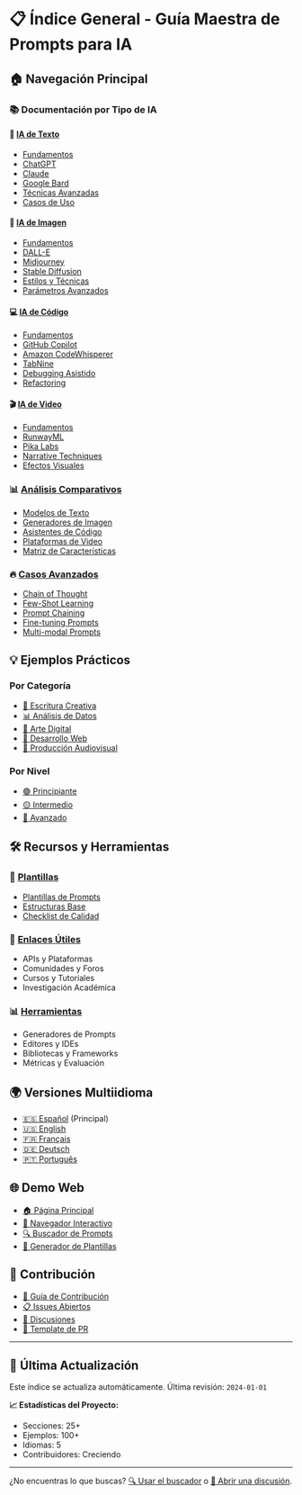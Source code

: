 # 📋 Índice General - Guía Maestra de Prompts para IA

## 🏠 Navegación Principal

### 📚 Documentación por Tipo de IA

#### 💬 [IA de Texto](docs/texto/)
- [Fundamentos](docs/texto/fundamentos.md)
- [ChatGPT](docs/texto/chatgpt.md)
- [Claude](docs/texto/claude.md)
- [Google Bard](docs/texto/bard.md)
- [Técnicas Avanzadas](docs/texto/tecnicas-avanzadas.md)
- [Casos de Uso](docs/texto/casos-uso.md)

#### 🎨 [IA de Imagen](docs/imagen/)
- [Fundamentos](docs/imagen/fundamentos.md)
- [DALL-E](docs/imagen/dalle.md)
- [Midjourney](docs/imagen/midjourney.md)
- [Stable Diffusion](docs/imagen/stable-diffusion.md)
- [Estilos y Técnicas](docs/imagen/estilos-tecnicas.md)
- [Parámetros Avanzados](docs/imagen/parametros-avanzados.md)

#### 💻 [IA de Código](docs/codigo/)
- [Fundamentos](docs/codigo/fundamentos.md)
- [GitHub Copilot](docs/codigo/github-copilot.md)
- [Amazon CodeWhisperer](docs/codigo/codewhisperer.md)
- [TabNine](docs/codigo/tabnine.md)
- [Debugging Asistido](docs/codigo/debugging.md)
- [Refactoring](docs/codigo/refactoring.md)

#### 🎬 [IA de Video](docs/video/)
- [Fundamentos](docs/video/fundamentos.md)
- [RunwayML](docs/video/runwayml.md)
- [Pika Labs](docs/video/pika-labs.md)
- [Narrative Techniques](docs/video/narrativa.md)
- [Efectos Visuales](docs/video/efectos-visuales.md)

### 📊 [Análisis Comparativos](docs/comparativas/)
- [Modelos de Texto](docs/comparativas/modelos-texto.md)
- [Generadores de Imagen](docs/comparativas/generadores-imagen.md)
- [Asistentes de Código](docs/comparativas/asistentes-codigo.md)
- [Plataformas de Video](docs/comparativas/plataformas-video.md)
- [Matriz de Características](docs/comparativas/matriz-caracteristicas.md)

### 🔥 [Casos Avanzados](docs/casos-avanzados/)
- [Chain of Thought](docs/casos-avanzados/chain-of-thought.md)
- [Few-Shot Learning](docs/casos-avanzados/few-shot-learning.md)
- [Prompt Chaining](docs/casos-avanzados/prompt-chaining.md)
- [Fine-tuning Prompts](docs/casos-avanzados/fine-tuning.md)
- [Multi-modal Prompts](docs/casos-avanzados/multi-modal.md)

## 💡 Ejemplos Prácticos

### Por Categoría
- [📝 Escritura Creativa](ejemplos/texto/escritura-creativa/)
- [📊 Análisis de Datos](ejemplos/texto/analisis-datos/)
- [🎨 Arte Digital](ejemplos/imagen/arte-digital/)
- [📱 Desarrollo Web](ejemplos/codigo/desarrollo-web/)
- [🎥 Producción Audiovisual](ejemplos/video/produccion/)

### Por Nivel
- [🟢 Principiante](ejemplos/principiante/)
- [🟡 Intermedio](ejemplos/intermedio/)
- [🔴 Avanzado](ejemplos/avanzado/)

## 🛠️ Recursos y Herramientas

### 📄 [Plantillas](recursos/templates/)
- [Plantillas de Prompts](recursos/templates/prompts/)
- [Estructuras Base](recursos/templates/estructuras/)
- [Checklist de Calidad](recursos/templates/checklist/)

### 🔗 [Enlaces Útiles](recursos/enlaces.md)
- APIs y Plataformas
- Comunidades y Foros
- Cursos y Tutoriales
- Investigación Académica

### 📊 [Herramientas](recursos/herramientas.md)
- Generadores de Prompts
- Editores y IDEs
- Bibliotecas y Frameworks
- Métricas y Evaluación

## 🌍 Versiones Multiidioma

- [🇪🇸 Español](/) (Principal)
- [🇺🇸 English](lang/en/)
- [🇫🇷 Français](lang/fr/)
- [🇩🇪 Deutsch](lang/de/)
- [🇵🇹 Português](lang/pt/)

## 🌐 Demo Web

- [🏠 Página Principal](web-demo/index.html)
- [🧭 Navegador Interactivo](web-demo/navigator.html)
- [🔍 Buscador de Prompts](web-demo/search.html)
- [💾 Generador de Plantillas](web-demo/generator.html)

## 🤝 Contribución

- [📖 Guía de Contribución](CONTRIBUTING.md)
- [📋 Issues Abiertos](https://github.com/JECH20102004/Guia-Mestra-de-Prompts/issues)
- [💬 Discusiones](https://github.com/JECH20102004/Guia-Mestra-de-Prompts/discussions)
- [📝 Template de PR](.github/pull_request_template.md)

---

## 🔄 Última Actualización

Este índice se actualiza automáticamente. Última revisión: `2024-01-01`

**📈 Estadísticas del Proyecto:**
- Secciones: 25+
- Ejemplos: 100+
- Idiomas: 5
- Contribuidores: Creciendo

---

¿No encuentras lo que buscas? [🔍 Usar el buscador](web-demo/search.html) o [💭 Abrir una discusión](https://github.com/JECH20102004/Guia-Mestra-de-Prompts/discussions).